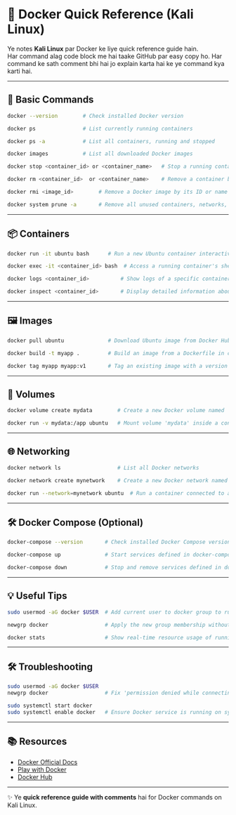 # 🐳 Docker Quick Reference (Kali Linux)

Ye notes **Kali Linux** par Docker ke liye quick reference guide hain.  
Har command alag code block me hai taake GitHub par easy copy ho. Har command ke sath comment bhi hai jo explain karta hai ke ye command kya karti hai.  

---

## 📝 Basic Commands

```bash
docker --version        # Check installed Docker version
```

```bash
docker ps               # List currently running containers
```

```bash
docker ps -a            # List all containers, running and stopped
```

```bash
docker images           # List all downloaded Docker images
```

```bash
docker stop <container_id> or <container_name>   # Stop a running container by its ID or name
```

```bash
docker rm <container_id>  or <container_name>    # Remove a container by its ID or name
```

```bash
docker rmi <image_id>        # Remove a Docker image by its ID or name
```

```bash
docker system prune -a       # Remove all unused containers, networks, images, and build cache
```

---

## 📦 Containers

```bash
docker run -it ubuntu bash      # Run a new Ubuntu container interactively with a bash shell
```

```bash
docker exec -it <container_id> bash  # Access a running container's shell
```

```bash
docker logs <container_id>          # Show logs of a specific container
```

```bash
docker inspect <container_id>       # Display detailed information about a container
```

---

## 🖼️ Images

```bash
docker pull ubuntu              # Download Ubuntu image from Docker Hub
```

```bash
docker build -t myapp .         # Build an image from a Dockerfile in current directory and tag it as 'myapp'
```

```bash
docker tag myapp myapp:v1       # Tag an existing image with a version or new name
```

---

## 💾 Volumes

```bash
docker volume create mydata        # Create a new Docker volume named 'mydata'
```

```bash
docker run -v mydata:/app ubuntu   # Mount volume 'mydata' inside a container at /app
```

---

## 🌐 Networking

```bash
docker network ls                  # List all Docker networks
```

```bash
docker network create mynetwork    # Create a new Docker network named 'mynetwork'
```

```bash
docker run --network=mynetwork ubuntu  # Run a container connected to a specific network
```

---

## 🛠️ Docker Compose (Optional)

```bash
docker-compose --version       # Check installed Docker Compose version
```

```bash
docker-compose up              # Start services defined in docker-compose.yml
```

```bash
docker-compose down            # Stop and remove services defined in docker-compose.yml
```

---

## 💡 Useful Tips

```bash
sudo usermod -aG docker $USER  # Add current user to docker group to run Docker without sudo
```

```bash
newgrp docker                  # Apply the new group membership without logging out
```

```bash
docker stats                   # Show real-time resource usage of running containers
```

---

## 🛠️ Troubleshooting

```bash
sudo usermod -aG docker $USER
newgrp docker                  # Fix 'permission denied while connecting to Docker daemon'
```

```bash
sudo systemctl start docker
sudo systemctl enable docker   # Ensure Docker service is running on system startup
```

---

## 📚 Resources
- [Docker Official Docs](https://docs.docker.com/)
- [Play with Docker](https://labs.play-with-docker.com/)
- [Docker Hub](https://hub.docker.com/)

---

✨ Ye **quick reference guide with comments** hai for Docker commands on Kali Linux.
